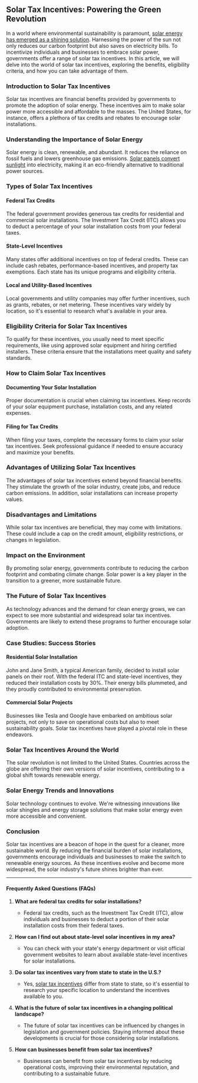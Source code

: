  
## **Solar Tax Incentives: Powering the Green Revolution**

In a world where environmental sustainability is paramount, [solar energy has emerged as a shining solution](https://solarinstallersnearme.org/solar-utility/). Harnessing the power of the sun not only reduces our carbon footprint but also saves on electricity bills. To incentivize individuals and businesses to embrace solar power, governments offer a range of solar tax incentives. In this article, we will delve into the world of solar tax incentives, exploring the benefits, eligibility criteria, and how you can take advantage of them.

### **Introduction to Solar Tax Incentives**

Solar tax incentives are financial benefits provided by governments to promote the adoption of solar energy. These incentives aim to make solar power more accessible and affordable to the masses. The United States, for instance, offers a plethora of tax credits and rebates to encourage solar installations.

### **Understanding the Importance of Solar Energy**

Solar energy is clean, renewable, and abundant. It reduces the reliance on fossil fuels and lowers greenhouse gas emissions. [Solar panels convert sunlight](https://solarinstallersnearme.org/how-much-do-solar-panels-save-on-average-electricity-bills/) into electricity, making it an eco-friendly alternative to traditional power sources.

### **Types of Solar Tax Incentives**

#### **Federal Tax Credits**

The federal government provides generous tax credits for residential and commercial solar installations. The Investment Tax Credit (ITC) allows you to deduct a percentage of your solar installation costs from your federal taxes.

#### **State-Level Incentives**

Many states offer additional incentives on top of federal credits. These can include cash rebates, performance-based incentives, and property tax exemptions. Each state has its unique programs and eligibility criteria.

#### **Local and Utility-Based Incentives**

Local governments and utility companies may offer further incentives, such as grants, rebates, or net metering. These incentives vary widely by location, so it's essential to research what's available in your area.

### **Eligibility Criteria for Solar Tax Incentives**

To qualify for these incentives, you usually need to meet specific requirements, like using approved solar equipment and hiring certified installers. These criteria ensure that the installations meet quality and safety standards.

### **How to Claim Solar Tax Incentives**

#### **Documenting Your Solar Installation**

Proper documentation is crucial when claiming tax incentives. Keep records of your solar equipment purchase, installation costs, and any related expenses.

#### **Filing for Tax Credits**

When filing your taxes, complete the necessary forms to claim your solar tax incentives. Seek professional guidance if needed to ensure accuracy and maximize your benefits.

### **Advantages of Utilizing Solar Tax Incentives**

The advantages of solar tax incentives extend beyond financial benefits. They stimulate the growth of the solar industry, create jobs, and reduce carbon emissions. In addition, solar installations can increase property values.

### **Disadvantages and Limitations**

While solar tax incentives are beneficial, they may come with limitations. These could include a cap on the credit amount, eligibility restrictions, or changes in legislation.

### **Impact on the Environment**

By promoting solar energy, governments contribute to reducing the carbon footprint and combating climate change. Solar power is a key player in the transition to a greener, more sustainable future.

### **The Future of Solar Tax Incentives**

As technology advances and the demand for clean energy grows, we can expect to see more substantial and widespread solar tax incentives. Governments are likely to extend these programs to further encourage solar adoption.

### **Case Studies: Success Stories**

#### **Residential Solar Installation**

John and Jane Smith, a typical American family, decided to install solar panels on their roof. With the federal ITC and state-level incentives, they reduced their installation costs by 30%. Their energy bills plummeted, and they proudly contributed to environmental preservation.

#### **Commercial Solar Projects**

Businesses like Tesla and Google have embarked on ambitious solar projects, not only to save on operational costs but also to meet sustainability goals. Solar tax incentives have played a pivotal role in these endeavors.

### **Solar Tax Incentives Around the World**

The solar revolution is not limited to the United States. Countries across the globe are offering their own versions of solar incentives, contributing to a global shift towards renewable energy.

### **Solar Energy Trends and Innovations**

Solar technology continues to evolve. We're witnessing innovations like solar shingles and energy storage solutions that make solar energy even more accessible and convenient.

### **Conclusion**

Solar tax incentives are a beacon of hope in the quest for a cleaner, more sustainable world. By reducing the financial burden of solar installations, governments encourage individuals and businesses to make the switch to renewable energy sources. As these incentives evolve and become more widespread, the solar industry's future shines brighter than ever.

---

#### **Frequently Asked Questions (FAQs)**

1. **What are federal tax credits for solar installations?**
   - Federal tax credits, such as the Investment Tax Credit (ITC), allow individuals and businesses to deduct a portion of their solar installation costs from their federal taxes.

2. **How can I find out about state-level solar incentives in my area?**
   - You can check with your state's energy department or visit official government websites to learn about available state-level incentives for solar installations.

3. **Do solar tax incentives vary from state to state in the U.S.?**
   - Yes, [solar tax incentives](https://solarinstallersnearme.org/solar-incentive/) differ from state to state, so it's essential to research your specific location to understand the incentives available to you.

4. **What is the future of solar tax incentives in a changing political landscape?**
   - The future of solar tax incentives can be influenced by changes in legislation and government policies. Staying informed about these developments is crucial for those considering solar installations.

5. **How can businesses benefit from solar tax incentives?**
   - Businesses can benefit from solar tax incentives by reducing operational costs, improving their environmental reputation, and contributing to a sustainable future.

 
